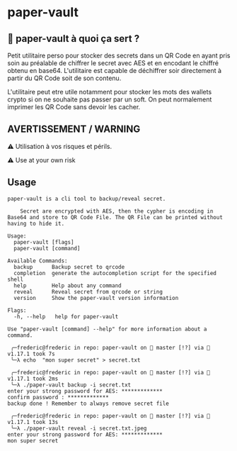 # paper-vault


## 🤔 paper-vault à quoi ça sert ?

Petit utilitaire perso pour stocker des secrets dans un QR Code en ayant pris soin au préalable de chiffrer le secret avec AES et en encodant le chiffré obtenu en base64. L'utilitaire est capable de déchiffrer soir directement à partir du QR Code soit de son contenu. 

L'utilitaire peut etre utile notamment pour stocker les mots des wallets crypto si on ne souhaite pas passer par un soft.
On peut normalement imprimer les QR Code sans devoir les cacher.


## AVERTISSEMENT / WARNING
⚠️ Utilisation à vos risques et périls. 

⚠️ Use at your own risk



## Usage


``` 
paper-vault is a cli tool to backup/reveal secret. 
	
	Secret are encrypted with AES, then the cypher is encoding in Base64 and store to QR Code File. The QR File can be printed without having to hide it.

Usage:
  paper-vault [flags]
  paper-vault [command]

Available Commands:
  backup      Backup secret to qrcode
  completion  generate the autocompletion script for the specified shell
  help        Help about any command
  reveal      Reveal secret from qrcode or string
  version     Show the paper-vault version information

Flags:
  -h, --help   help for paper-vault

Use "paper-vault [command] --help" for more information about a command.
```

``` 
 ╭─frederic@frederic in repo: paper-vault on  master [!?] via  v1.17.1 took 7s
 ╰─λ echo  "mon super secret" > secret.txt

 ╭─frederic@frederic in repo: paper-vault on  master [!?] via  v1.17.1 took 2ms
 ╰─λ ./paper-vault backup -i secret.txt
enter your strong password for AES: *************
confirm password : *************
backup done ! Remember to always remove secret file

 ╭─frederic@frederic in repo: paper-vault on  master [!?] via  v1.17.1 took 13s
 ╰─λ ./paper-vault reveal -i secret.txt.jpeg
enter your strong password for AES: *************
mon super secret

```